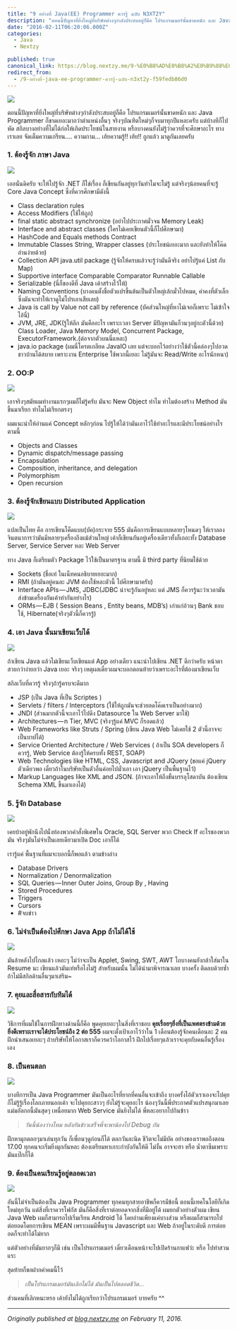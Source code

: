 ```yaml
---
title: "9 อย่างที่ Java(EE) Programmer ควรรู้ ฉบับ N3XT2Y"
description: "ตอนนี้ปัญหาที่ยิ่งใหญ่ที่บริษัทต่างๆกำลังประสบอยู่ก็คือ โปรแกรมเมอร์นั้นขาดหนัก และ Java Programmer ก็ขาดเยอะมากว่าตำแหน่งอื่นๆ จริงๆบัณฑิตใหม่ๆก็จบมาทุกปีแหละครับ แต่บ้างทีก็ไปหัด…"
date: "2016-02-11T06:20:06.000Z"
categories: 
  - Java
  - Nextzy

published: true
canonical_link: https://blog.nextzy.me/9-%E0%B8%AD%E0%B8%A2%E0%B9%88%E0%B8%B2%E0%B8%87%E0%B8%97%E0%B8%B5%E0%B9%88-java-ee-programmer-%E0%B8%84%E0%B8%A7%E0%B8%A3%E0%B8%A3%E0%B8%B9%E0%B9%89-%E0%B8%89%E0%B8%9A%E0%B8%B1%E0%B8%9A-n3xt2y-f59fedb86d0
redirect_from:
  - /9-อย่างที่-java-ee-programmer-ควรรู้-ฉบับ-n3xt2y-f59fedb86d0
---
```


![](./asset-1.jpeg)

ตอนนี้ปัญหาที่ยิ่งใหญ่ที่บริษัทต่างๆกำลังประสบอยู่ก็คือ โปรแกรมเมอร์นั้นขาดหนัก และ Java Programmer ก็ขาดเยอะมากว่าตำแหน่งอื่นๆ จริงๆบัณฑิตใหม่ๆก็จบมาทุกปีแหละครับ แต่บ้างทีก็ไปหัด สกิลบางอย่างที่ไม่ได้ก่อให้เกิดประโยชน์ในสายงาน หรือบางคนยังไม่รู้ว่าควรที่จะศึกษาอะไร ทางเราเลย จัดเต็มความเกรียน…. ความกาม… เฮ้ยความรู้!! เฮ้ย!! ถูกแล้ว มาดูกันเลยครับ

### 1\. ต้องรู้จัก ภาษา Java

![](./asset-2.png)

เออนั่นดิครับ จะให้ไปรู้จัก .NET ก็ใช่เรื่อง ก็เขียนกันอยู่ทุกวันทำไมจะไม่รู้ แต่จริงๆน้อยคนที่จะรู้ Core Java Concept ซึ่งที่ควรศึกษามีดังนี้

-   Class declaration rules
-   Access Modifiers (ใช้ให้ถูก)
-   final static abstract synchronize (อย่าไปประกาศมั่วจน Memory Leak)
-   Interface and abstract classes (ใครไม่เคยเขียนตัวนี้ก็ไปศึกษามา)
-   HashCode and Equals methods Contract
-   Immutable Classes String, Wrapper classes (ประโยชน์เยอะมาก และยังทำให้โค๊ดอ่านง่ายด้วย)
-   Collection API java.util package (รู้จักให้ครบแล้วจะรู้ว่ามันดีจริง อย่าไปรู้แค่ List กับ Map)
-   Supportive interface Comparable Comparator Runnable Callable
-   Serializable (นี่ก็ของดีที่ Java เค้าสร้างไว้ให้)
-   Naming Conventions (บางคนตั้งชื่อตัวแปรขึ้นต้นเป็นตัวใหญ่เล้กมั่วไปหมด, ค่าคงที่ตัวเล็กซึ่งมันจะทำให้เราดูไม่โปรเอาเสียเลย)
-   Java is call by Value not call by reference (บัคส่วนใหญ่ที่หาไม่เจอก็เพราะ ไม่เข้าใจไอ้นี่)
-   JVM, JRE, JDK(รู้ให้ลึก มันคืออะไร เพราะเวลา Server มีปัญหามันก็วนๆอยู่กะตัวนี้ด้วย) Class Loader, Java Memory Model, Concurrent Package, ExecutorFramework.(ต่อจากตัวบนนี่แหละ)
-   java.io package (ผมนี่โครตเกลียด JavaIO เลย แต่จะบอกไว้อย่างว่าใช้ตัวนี้คล่องๆไปอวดชาวบ้านได้สบาย เพราะงาน Enterprise ใช้พวกนี้เยอะ ไม่รู้มันจะ Read/Write อะไรนักหนา)

### 2\. OO:P

![](./asset-3.png)

เอาจริงๆสมัยผมทำงานแรกๆผมก็ไม่รู้ครับ มันจะ New Object ทำไม ทำไมต้องสร้าง Method มันขึ้นมาเรียก ทำไมไม่เรียกตรงๆ

ผมแนะนำให้อ่านแค่ Concept หลักๆก่อน ไปรู้ให้ได้ว่ามันเอาไว้ใช้ทำอะไรและมีประโยชน์อย่างไร ตามนี้

-   Objects and Classes
-   Dynamic dispatch/message passing
-   Encapsulation
-   Composition, inheritance, and delegation
-   Polymorphism
-   Open recursion

### 3\. ต้องรู้จักเขียนแบบ Distributed Application

![](./asset-4.jpg)

แปลเป็นไทย คือ การเขียนโค็ดแบบ(บัค)กระจาย 555 มันคือการเขียนแบบหลายๆโหนดๆ ให้เราลองจินตนาการว่ามันมีหลายๆเครื่องถึงแม้ส่วนใหญ่ เค้าก็เขียนกันอยู่เครื่องเดียวทั้งก็เถอะทั้ง Database Server, Service Server หละ Web Server

ทาง Java ก็เตรียมตัว Package ไว้ใช้เป็นมาตรฐาน ตามนี้ มี third party ที่นิยมใช้ด้วย

-   Sockets (ชื่อเท่ ในเน็ทคนอธิบายเยอะมาก)
-   RMI (ถ้ามันอยู่คนละ JVM ต้องใช้หละตัวนี้ ไปศึกษามาครับ)
-   Interface APIs — JMS, JDBC(JDBC น่าจะรู้กันอยู่หละ แต่ JMS ก็ควรรู้นะว่าเวลามันส่งข้ามเครื่องกันเค้าทำกันอย่างไร)
-   ORMs — EJB ( Session Beans , Entity beans, MDB’s) เก่าแก่อ้วนๆ Bank ชอบใช้, Hibernate(จริงๆตัวนี้ก็ควรรู้)

### 4\. เอา Java นั้นมาเขียนเว็บได้

![](./asset-5.jpg)

ถ้าเขียน Java แล้วไม่เขียนเว็บเขียนแต่ App อย่างเดียว แนะนำไปเขียน .NET ดีกว่าครับ หน้าตาสวยกว่าง่ายกว่า Java เยอะ จริงๆ เหตุผลเดี๋ยวผมจะบอกตอนท้ายว่าเพราะอะไรที่ต้องมาเขียนเว็บ

สกิลเว็บที่ควรรู้ จริงๆถ้ารู้ครบจะดีมาก

-   JSP (เป็น Java ที่เป็น Scriptes )
-   Servlets / filters / Interceptors (ใช้ให้ถูกมันจะช่วยลดโค๊ดเราเป็นอย่างมาก)
-   JNDI (ส่วนมากตัวนี้จะเอาไว้ไปดึง Datasource ใน Web Server มาใช้)
-   Architectures — n Tier, MVC (จริงๆรู้แค่ MVC ก็รอดแล้ว)
-   Web Frameworks like Struts / Spring (เขียน Java Web ไม่เคยใช้ 2 ตัวนี้อาจจะเป็นบาปได้)
-   Service Oriented Architecture / Web Services ( ถ้าเป็น SOA developers ก็ควรรู้, Web Service ต้องรู้ให้ครบทั้ง REST, SOAP)
-   Web Technologies like HTML, CSS, Javascript and JQuery (ขอแค่ jQuery ตัวเดียวพอ เดี๋ยวถ้าในบริษัทเป็นตัวอื่นค่อยไปมั่วเอา เอา jQuery เป็นพื้นฐานไว้)
-   Markup Languages like XML and JSON. (ถ้าจะเอาให้ถึงขั้นบรรลุโสดาบัน ต้องเขียน Schema XML ขึ้นมาเองได้)

### 5\. รู้จัก Database

![](./asset-6.jpg)

เคยบ้าอยู่พักนึงไปนั่งท่องพวกคำสั่งพิเศษใน Oracle, SQL Server พวก Check If อะไรของพวกมัน จริงๆมันไม่จำเป็นเลยเดียวมาเปิด Doc เอาก็ได้

เรารู้แค่ พื้นฐานที่ผมจะบอกนี้ก็พอแล้ว ตามข้างล่าง

-   Database Drivers
-   Normalization / Denormalization
-   SQL Queries — Inner Outer Joins, Group By , Having
-   Stored Procedures
-   Triggers
-   Cursors
-   #จบข่าว

### 6\. ไม่จำเป็นต้องไปศึกษา Java App ถ้าไม่ได้ใช้

![](./asset-7.png)

มันล้าหลังไปไกลแล้ว เหอะๆ ไม่ว่าจะเป็น Applet, Swing, SWT, AWT โถบางคนยังกล้าใส่มาใน Resume นะ เขียนแล้วมันเท่หรือไงไม่รู้ สำหรับผมนั้น ไม่ได้นำมาพิจารณาเลย บางครั้ง ติดลบด้วยซ้ำถ้าไม่มีสกิลด้านอื่นๆมาเสริม~

### 7\. คุยและสื่อสารกับทีมได้

![](./asset-8.jpg)

วิธีการที่ผมใช้ในการฝึกทางด้านนี้ก็คือ พูดคุยเยอะๆในสิ่งที่เราชอบ **คุยเรื่อยๆยิ่งที่เป็นเพศตรงข้ามด้วยยิ่งดีเพราะเราจะได้ประโยชน์ถึง 2 ต่อ 555** ผมจะตั้งเป้าเอาไว้ว่าใน 1 เดือนต้องรู้จักคนเดือนละ 2 คน ฝึกนำเสนอเยอะๆ ถ้าบริษัทให้โอกาสเราก็ควรคว้าโอกาสไว้ ฝึกไปเรื่อยๆแล้วเราจะคุยกับคนอื่นรู้เรื่องเอง

### 8\. เป็นคนตลก

![](./asset-9.jpg)

บางทีการเป็น Java Programmer มันเป็นอะไรที่ยากที่คนอื่นจะเข้าถึง บางครั้งไอ้ตัวเราเองจะไปคุยก็ไม่รู้รู้เรื่องโลกภายนอกเค้า จะไปคุยกะสาวๆ ยังไม่รู้จะคุยอะไร น้องๆวันนี้พี่ประกาศตัวแปรสนุกมาเลย แม่มอัลกอนี้มันสุดๆ เหนื่อยมาก Web Service มันยิงไม่ได้ พี่หละอยากไปกินข้าว

> _วันนี้น้องว่างไหม หลังกันข้าวเสร็จพี่จะพาน้องไป Debug กัน_

ฝึกหามุกตลกๆมาเล่นทุกวัน ก็เพื่อนๆดูก่อนก็ได้ ตลกวันละนิด ชีวิตจะไม่มีบัค อย่างของเราพอถึงตอน 17.00 ทุกคนจะเริ่มยิ่งมุกกันหละ ต้องเตรียมหาเกาะกำบังกันให้ดี ไม่งั้น อาจจะฮา หรือ น้ำตาซึมเพราะมันแป๊กก็ได้

### 9\. ต้องเป็นคนเรียนรู้อยู่ตลอดเวลา

![](./asset-10.jpg)

อันนี้ไม่จำเป็นต้องเป็น Java Programmer ทุกคนทุกสายอาชีพก็ควรมีข้อนี้ ตอนนี้เทคโนโลยีก็เกิดใหม่ทุกวัน แต่สิ่งที่เราควรโฟกัส มันก็คือสิ่งที่เราต่อยอดจากสิ่งที่มีอยู่ได้ ผมยกตัวอย่างตัวผม เขียน Java Web ผมก็สามารถไปเริ่มเรียน Android ได้ โดยอ่านเพียงแค่บางส่วน หรือผมก็สามารถไปต่อยอดโดยการเขียน MEAN เพราะผมมีพื้นฐาน Javascript และ Web ถ้าอยู่ในระดับดี การต่อยอดก็จะทำได้ไม่ยาก

แต่ตัวอย่างที่มันยากๆก็มี เช่น เป็นโปรแกรมเมอร์ เดี๋ยวเดือนหน้าจะไปเปิดร้านกาแฟว่ะ หรือ ไปทำสวนแระ

สุดท้ายก็ขอฝากคำคมนี้ไว้

> _เป็นโปรแกรมเมอร์มันเลิกไม่ได้ มันเป็นไปตลอดชีวิต…_

ส่วนคนที่เลิกหนะหรอ เค้ายังไม่ได้ถูกเรียกว่าโปรแกรมเมอร์ บายครับ ^^

---

_Originally published at_ [_blog.nextzy.me_](https://blog.nextzy.me/9-things-every-java-programmer-should-know/) _on February 11, 2016._
